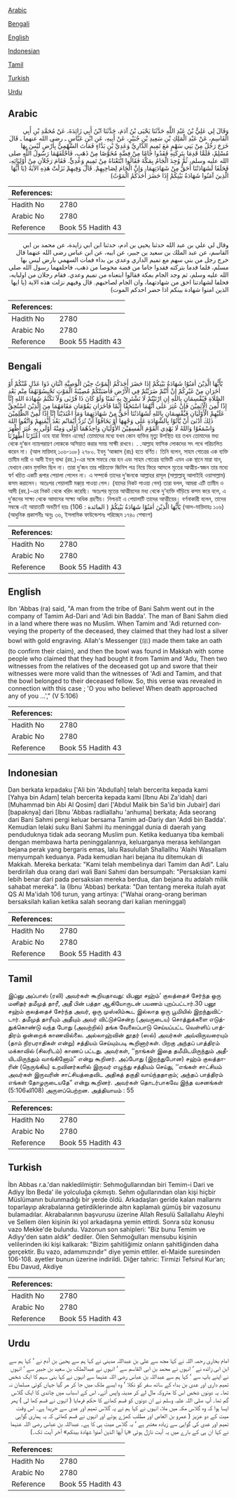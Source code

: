 [Arabic](#arabic)

[Bengali](#bengali)

[English](#english)

[Indonesian](#indonesian)

[Tamil](#tamil)

[Turkish](#turkish)

[Urdu](#urdu)

## Arabic


<div dir="rtl" lang="ar" style={{fontSize:'larger',backgroundColor:'#f8f9fa',padding:20}}>
وَقَالَ لِي عَلِيُّ بْنُ عَبْدِ اللَّهِ حَدَّثَنَا يَحْيَى بْنُ آدَمَ، حَدَّثَنَا ابْنُ أَبِي زَائِدَةَ، عَنْ مُحَمَّدِ بْنِ أَبِي الْقَاسِمِ، عَنْ عَبْدِ الْمَلِكِ بْنِ سَعِيدِ بْنِ جُبَيْرٍ، عَنْ أَبِيهِ، عَنِ ابْنِ عَبَّاسٍ ـ رضى الله عنهما ـ قَالَ خَرَجَ رَجُلٌ مِنْ بَنِي سَهْمٍ مَعَ تَمِيمٍ الدَّارِيِّ وَعَدِيِّ بْنِ بَدَّاءٍ فَمَاتَ السَّهْمِيُّ بِأَرْضٍ لَيْسَ بِهَا مُسْلِمٌ، فَلَمَّا قَدِمَا بِتَرِكَتِهِ فَقَدُوا جَامًا مِنْ فِضَّةٍ مُخَوَّصًا مِنْ ذَهَبٍ، فَأَحْلَفَهُمَا رَسُولُ اللَّهِ صلى الله عليه وسلم، ثُمَّ وُجِدَ الْجَامُ بِمَكَّةَ فَقَالُوا ابْتَعْنَاهُ مِنْ تَمِيمٍ وَعَدِيٍّ‏.‏ فَقَامَ رَجُلاَنِ مِنْ أَوْلِيَائِهِ، فَحَلَفَا لَشَهَادَتُنَا أَحَقُّ مِنْ شَهَادَتِهِمَا، وَإِنَّ الْجَامَ لِصَاحِبِهِمْ‏.‏ قَالَ وَفِيهِمْ نَزَلَتْ هَذِهِ الآيَةُ ‏(‏يَا أَيُّهَا الَّذِينَ آمَنُوا شَهَادَةُ بَيْنِكُمْ ‏إِذَا حَضَرَ أَحَدَكُمُ الْمَوْتُ)‏
</div>
<div style={{backgroundColor:'#f8f9fa',padding:20, marginBottom: 10}}><table> <thead> <tr> <th>References:</th> <th></th> </tr> </thead> <tbody><tr><td>Hadith No</td><td>2780</td></tr><tr><td>Arabic No</td><td>2780</td></tr><tr><td>Reference</td><td>Book 55 Hadith 43</td></tr></tbody></table></div>


<div dir="rtl" lang="ar" style={{fontSize:'larger',backgroundColor:'#f8f9fa',padding:20}}>
وقال لي علي بن عبد الله حدثنا يحيى بن ادم، حدثنا ابن ابي زايدة، عن محمد بن ابي القاسم، عن عبد الملك بن سعيد بن جبير، عن ابيه، عن ابن عباس رضى الله عنهما قال خرج رجل من بني سهم مع تميم الداري وعدي بن بداء فمات السهمي بارض ليس بها مسلم، فلما قدما بتركته فقدوا جاما من فضة مخوصا من ذهب، فاحلفهما رسول الله صلى الله عليه وسلم، ثم وجد الجام بمكة فقالوا ابتعناه من تميم وعدي. فقام رجلان من اوليايه، فحلفا لشهادتنا احق من شهادتهما، وان الجام لصاحبهم. قال وفيهم نزلت هذه الاية (يا ايها الذين امنوا شهادة بينكم اذا حضر احدكم الموت)
</div>
<div style={{backgroundColor:'#f8f9fa',padding:20, marginBottom: 10}}><table> <thead> <tr> <th>References:</th> <th></th> </tr> </thead> <tbody><tr><td>Hadith No</td><td>2780</td></tr><tr><td>Arabic No</td><td>2780</td></tr><tr><td>Reference</td><td>Book 55 Hadith 43</td></tr></tbody></table></div>

## Bengali


<div dir="ltr" lang="bn" style={{fontSize:'larger',backgroundColor:'#f8f9fa',padding:20}}>
يٰٓأَيُّهَا الَّذِيْنَ اٰمَنُوْا شَهَادَةُ بَيْنِكُمْ إِذَا حَضَرَ أَحَدَكُمُ الْمَوْتُ حِيْنَ الْوَصِيَّةِ اثْنَانِ ذَوَا عَدْلٍ مِّنْكُمْ أَوْ اٰخَرَانِ مِنْ غَيْرِكُمْ إِنْ أَنْتُمْ ضَرَبْتُمْ فِي الْأَرْضِ فَأَصٰبَتْكُمْ مُصِيْبَةُ الْمَوْتِ تَحْبِسُوْنَهُمَا مِنْم بَعْدِ الصَّلَاةِ فَيُقْسِمَانِ بِاللهِ إِنِ ارْتَبْتُمْ لَا نَشْتَرِيْ بِهِ ثَمَنًا وَلَوْ كَانَ ذَا قُرْبٰى وَلَاَ نَكْتُمُ شَهَادَةَ اللهِ إِنَّآ إِذًا لَّمِنَ الْآثِمِيْنَ فَإِنْ عُثِرَ عَلٰى أَنَّهُمَا اسْتَحَقَّا إِثْمًا فَاٰخَرَانِ يَقُوْمَانِ مَقَامَهُمَا مِنَ الَّذِيْنَ اسْتُحِقَّ عَلَيْهِمْ الْأَوْلَيَانِ فَيُقْسِمَانِ بِاللهِ لَشَهَادَتُنَا أَحَقُّ مِنْ شَهَادَتِهِمَا وَمَا اعْتَدَيْنَآ إِنَّآ إِذًا لَّمِنْ الظّٰلِمِيْنَ ذٰلِكَ أَدْنٰىٓ أَنْ يَّأْتُوْا بِالشَّهَادَةِ عَلٰى وَجْهِهَا أَوْ يَخَافُوْآ أَنْ تُرَدَّ أَيْمَانٌم بَعْدَ أَيْمٰنِهِمْ وَاتَّقُوا اللهَ وَاسْمَعُوْا وَاللهُ لَا يَهْدِي الْقَوْمَ الْفٰسِقِيْنَ الأَوْلَيَانِ وَاحِدُهُمَا أَوْلَى وَمِنْهُ أَوْلَى بِهِ عُثِرَ أُظْهِرَ أَعْثَرْنَا أَظْهَرْنَا ওহে যারা ঈমান এনেছ! তোমাদের মধ্যে যখন কোন ব্যক্তির মৃত্যু উপস্থিত হয় তখন তোমাদের মধ্য থেকে দু’জন ন্যায়পরায়ণ লোককে অসিয়াত করার সময় সাক্ষী রাখবে। . .আল্লাহ ফাসিক লোকদের সৎ পথে পরিচালিত করেন না। (আল মায়িদাহ্ ১০৬-১০৮) ২৭৮০. ইবনু ‘আব্বাস (রাঃ) হতে বর্ণিত। তিনি বলেন, সাহম গোত্রের এক ব্যক্তি তামীম দারী ও আদী ইবনু বাদ্দা (রহ.)-এর সঙ্গে সফরে বের হন এবং সাহম গোত্রের ব্যক্তিটি এমন এক স্থানে মারা যান, যেখানে কোন মুসলিম ছিল না। তারা দু’জন তার পরিত্যক্ত জিনিস পত্র নিয়ে ফিরে আসলে মৃতের আত্মীয়-স্বজন তার মধ্যে স্বর্ণ খচিত একটি রূপার পেয়ালা পেলেন না। এ সম্পর্কে তাদের দু’জনকে আল্লাহর রাসূল (সাল্লাল্লাহু আলাইহি ওয়াসাল্লাম) কসম করালেন। অতঃপর পেয়ালাটি মক্কা্য় পাওয়া গেল। (যাদের নিকট পাওয়া গেল) তারা বলল, আমরা এটি তামীম ও আদী (রহ.)-এর নিকট থেকে খরিদ করেছি। অতঃপর মৃতের আত্মীয়দের মধ্য থেকে দু’ব্যক্তি দাঁড়িয়ে কসম করে বলে, এ দু’জনের সাক্ষ্য থেকে আমাদের সাক্ষ্য অধিক গ্রহণীয়। নিশ্চয়ই এ পেয়ালাটি তাদের আত্মীয়ের। বর্ণনাকারী বলেন, তাদের সম্বন্ধে এই আয়াতটি অবতীর্ণ হয়ঃ يٰٓأَيُّهَا الَّذِيْنَ اٰمَنُوْا شَهَادَةُ بَيْنِكُمْ ( المائدة : 106) (আল-মায়িদাহঃ ১০৬) (আধুনিক প্রকাশনীঃ অনুঃ ৩৬, ইসলামিক ফাউন্ডেশনঃ পরিচ্ছেদ ১৭৪০ শেষাংশ)
</div>
<div style={{backgroundColor:'#f8f9fa',padding:20, marginBottom: 10}}><table> <thead> <tr> <th>References:</th> <th></th> </tr> </thead> <tbody><tr><td>Hadith No</td><td>2780</td></tr><tr><td>Arabic No</td><td>2780</td></tr><tr><td>Reference</td><td>Book 55 Hadith 43</td></tr></tbody></table></div>

## English


<div dir="ltr" lang="en" style={{fontSize:'larger',backgroundColor:'#f8f9fa',padding:20}}>
Ibn 'Abbas (ra) said, "A man from the tribe of Bani Sahm went out in the company of Tamim Ad-Dari and 'Adi bin Badda'. The man of Bani Sahm died in a land where there was no Muslim. When Tamim and 'Adi returned conveying the property of the deceased, they claimed that they had lost a silver bowl with gold engraving. Allah's Messenger (ﷺ) made them take an oath (to confirm their claim), and then the bowl was found in Makkah with some people who claimed that they had bought it from Tamim and 'Adu, Then two witnesses from the relatives of the deceased got up and swore that their witnesses were more valid than the witnesses of 'Adi and Tamim, and that the bowl belonged to their deceased fellow. So, this verse was revealed in connection with this case ; 'O you who believe! When death approached any of you ...'," (V 5:106)
</div>
<div style={{backgroundColor:'#f8f9fa',padding:20, marginBottom: 10}}><table> <thead> <tr> <th>References:</th> <th></th> </tr> </thead> <tbody><tr><td>Hadith No</td><td>2780</td></tr><tr><td>Arabic No</td><td>2780</td></tr><tr><td>Reference</td><td>Book 55 Hadith 43</td></tr></tbody></table></div>

## Indonesian


<div dir="ltr" lang="id" style={{fontSize:'larger',backgroundColor:'#f8f9fa',padding:20}}>
Dan berkata krpadaku ['Ali bin 'Abdullah] telah bercerita kepada kami [Yahya bin Adam] telah bercerita kepada kami [Ibnu Abi Za'idah] dari [Muhammad bin Abi Al Qosim] dari ['Abdul Malik bin Sa'id bin Jubair] dari [bapaknya] dari [Ibnu 'Abbas radliallahu 'anhuma] berkata; Ada seorang dari Bani Sahmi pergi keluar bersama Tamim ad-Dariy dan 'Addi bin Badda'. Kemudian lelaki suku Bani Sahmi itu meninggal dunia di daerah yang penduduknya tidak ada seorang Muslim pun. Ketika keduanya tiba kembali dengan membawa harta peninggalannya, keluarganya merasa kehilangan bejana perak yang bergaris emas, lalu Rasulullah Shallallhu 'Alaihi Wasallam menyumpah keduanya. Pada kemudian hari bejana itu ditemukan di Makkah. Mereka berkata: "Kami telah membelinya dari Tamim dan Adi". Lalu berdirilah dua orang dari wali Bani Sahmi dan bersumpah: "Persaksian kami lebih benar dari pada persaksian mereka berdua, dan bejana itu adalah milik sahabat mereka". Ia (Ibnu 'Abbas) berkata: "Dan tentang mereka itulah ayat QS Al Ma'idah 106 turun, yang artinya: ("Wahai orang-orang beriman bersaksilah kalian ketika salah seorang dari kalian meninggal)
</div>
<div style={{backgroundColor:'#f8f9fa',padding:20, marginBottom: 10}}><table> <thead> <tr> <th>References:</th> <th></th> </tr> </thead> <tbody><tr><td>Hadith No</td><td>2780</td></tr><tr><td>Arabic No</td><td>2780</td></tr><tr><td>Reference</td><td>Book 55 Hadith 43</td></tr></tbody></table></div>

## Tamil


<div dir="ltr" lang="ta" style={{fontSize:'larger',backgroundColor:'#f8f9fa',padding:20}}>
இப்னு அப்பாஸ் (ரலி) அவர்கள் கூறியதாவது: யிபனூ சஹ்ம்’ குலத்தைச் சேர்ந்த ஒரு மனிதர் தமீமுத் தாரீ, அதீ பின் பத்தா ஆகியோருடன் பயணம் புறப்பட்டார்.30 பனூ சஹ்ம் குலத்தைச் சேர்ந்த அவர், ஒரு முஸ்லிம்கூட இல்லாத ஒரு பூமியில் இறந்துவிட்டார். தமீமுத் தாரீயும் அதீயும் அவர் விட்டுச்சென்ற (அவருடைய) சொத்துக்களை எடுத்துக்கொண்டு வந்த போது (அவற்றில்) தங்க வேலைப்பாடு செய்யப்பட்ட வெள்ளிப் பாத்திரம் ஒன்றைக் காணவில்லை. அல்லாஹ்வின் தூதர் (ஸல்) அவர்கள் அவ்விருவரையும் (தாம் நிரபராதிகள் என்று) சத்தியம் செய்யும்படி கூறினார்கள். பிறகு அந்தப் பாத்திரம் மக்காவில் (சிலரிடம்) காணப் பட்டது. அவர்கள், ‘‘நாங்கள் இதை தமீமிடமிருந்தும் அதீயிடமிருந்தும் வாங்கினோம்” என்று கூறினர். அப்போது (இறந்துபோன) சஹ்ம் குலத்தாரின் (நெருங்கிய) உறவினர்களில் இருவர் எழுந்து சத்தியம் செய்து, ‘‘எங்கள் சாட்சியம் அவர்கள் இருவரின் சாட்சியத்தைவிட அதிகத் தகுதி வாய்ந்ததாகும்; அந்தப் பாத்திரம் எங்கள் தோழருடையதே” என்று கூறினர். அவர்கள் தொடர்பாகவே இந்த வசனங்கள் (5:106லி108) அருளப்பெற்றன. அத்தியாயம் : 55
</div>
<div style={{backgroundColor:'#f8f9fa',padding:20, marginBottom: 10}}><table> <thead> <tr> <th>References:</th> <th></th> </tr> </thead> <tbody><tr><td>Hadith No</td><td>2780</td></tr><tr><td>Arabic No</td><td>2780</td></tr><tr><td>Reference</td><td>Book 55 Hadith 43</td></tr></tbody></table></div>

## Turkish


<div dir="ltr" lang="tr" style={{fontSize:'larger',backgroundColor:'#f8f9fa',padding:20}}>
İbn Abbas r.a.'dan nakledilmiştir: Sehmoğullarından biri Temim-i Dari ve Adiyy İbn Beda' ile yolculuğa çıkmıştı. Sehm oğullarından olan kişi hiçbir Müslümanın bulunmadığı bir yerde öldü. Arkadaşları geride kalan mallarını toparlayıp akrabalarına getirdiklerinde altın kaplamalı gümüş bir vazosunu bulamadılar. Akrabalarının başvurusu üzerine Allah Resulü Sallallahu Aleyhi ve Sellem ölen kişinin iki yol arkadaşına yemin ettirdi. Sonra söz konusu vazo Mekke'de bulundu. Vazonun son sahipleri: "Biz bunu Temim ve Adiyy'den satın aldık" dediler. Ölen Sehmoğulları mensubu kişinin velilerinden iki kişi kalkarak: "Bizim şahitliğimiz onların şahitliğinden daha gerçektir. Bu vazo, adamımızındır" diye yemin ettiler. el-Maide suresinden 106-108. ayetler bunun üzerine indirildi. Diğer tahric: Tirmizi Tefsirul Kur’an; Ebu Davud, Akdiye
</div>
<div style={{backgroundColor:'#f8f9fa',padding:20, marginBottom: 10}}><table> <thead> <tr> <th>References:</th> <th></th> </tr> </thead> <tbody><tr><td>Hadith No</td><td>2780</td></tr><tr><td>Arabic No</td><td>2780</td></tr><tr><td>Reference</td><td>Book 55 Hadith 43</td></tr></tbody></table></div>

## Urdu


<div dir="rtl" lang="ur" style={{fontSize:'larger',backgroundColor:'#f8f9fa',padding:20}}>
امام بخاری رحمہ اللہ نے کہا مجھ سے علی بن عبداللہ مدینی نے کہا ہم سے یحییٰ بن آدم نے ‘ کہا ہم سے ابن ابی زائدہ نے ‘ انہوں نے محمد بن ابی القاسم سے ‘ انہوں نے عبدالملک بن سعید بن جبیر سے ‘ انہوں نے اپنے باپ سے ‘ کہا ہم سے عبداللہ بن عباس رضی اللہ عنہما سے انہوں نے کہا بنی سہم کا ایک شخص تمیم داری اور عدی بن بداء کے ساتھ سفر کو نکلا ‘ وہ ایسے ملک میں جا کر مر گیا جہاں کوئی مسلمان نہ تھا۔ یہ دونوں شخص اس کا متروکہ مال لے کر مدینہ واپس آئے۔ اس کے اسباب میں چاندی کا ایک گلاس گم تھا۔ آپ صلی اللہ علیہ وسلم نے ان دونوں کو قسم کھانے کا حکم فرمایا ( انہوں نے قسم کھا لی ) پھر ایسا ہوا کہ وہ گلاس مکہ میں ملا، انہوں نے کہا ہم نے یہ گلاس تمیم اور عدی سے خریدا ہے۔ اس وقت میت کے دو عزیز ( عمرو بن العاص اور مطلب کھڑے ہوئے اور انہوں نے قسم کھائی کہ یہ ہماری گواہی تمیم اور عدی کی گواہی سے زیادہ معتبر ہے ‘ یہ گلاس میت ہی کا ہے۔ عبداللہ بن عباس رضی اللہ عنہما نے کہا ان ہی کے بارے میں یہ آیت نازل ہوئی «يا أيها الذين آمنوا شهادة بينكم‏» آخر آیت تک۔)
</div>
<div style={{backgroundColor:'#f8f9fa',padding:20, marginBottom: 10}}><table> <thead> <tr> <th>References:</th> <th></th> </tr> </thead> <tbody><tr><td>Hadith No</td><td>2780</td></tr><tr><td>Arabic No</td><td>2780</td></tr><tr><td>Reference</td><td>Book 55 Hadith 43</td></tr></tbody></table></div>